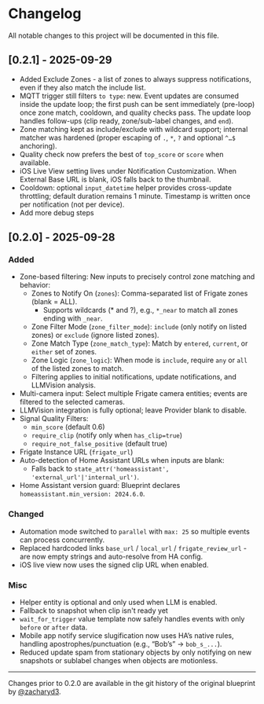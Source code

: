 # Changelog

All notable changes to this project will be documented in this file.

## [0.2.1] - 2025-09-29

- Added Exclude Zones - a list of zones to always suppress notifications, even if they also match the include list.
- MQTT trigger still filters `to type`: new. Event updates are consumed inside the update loop; the first push can be sent immediately (pre-loop) once zone match, cooldown, and quality checks pass. The update loop handles follow-ups (clip ready, zone/sub-label changes, and `end`).
- Zone matching kept as include/exclude with wildcard support; internal matcher was hardened (proper escaping of `.`, `*`, `?` and optional `^…$` anchoring).
- Quality check now prefers the best of `top_score` or `score` when available.
- iOS Live View setting lives under Notification Customization. When External Base URL is blank, iOS falls back to the thumbnail.
- Cooldown: optional `input_datetime` helper provides cross-update throttling; default duration remains 1 minute. Timestamp is written once per notification (not per device).
- Add more debug steps

## [0.2.0] - 2025-09-28

### Added
- Zone-based filtering: New inputs to precisely control zone matching and behavior:
  - Zones to Notify On (`zones`): Comma-separated list of Frigate zones (blank = ALL).
    - Supports wildcards (* and ?), e.g., `*_near` to match all zones ending with `_near`.
  - Zone Filter Mode (`zone_filter_mode`): `include` (only notify on listed zones) or `exclude` (ignore listed zones).
  - Zone Match Type (`zone_match_type`): Match by `entered`, `current`, or `either` set of zones.
  - Zone Logic (`zone_logic`): When mode is `include`, require `any` or `all` of the listed zones to match.
  - Filtering applies to initial notifications, update notifications, and LLMVision analysis.
- Multi-camera input: Select multiple Frigate camera entities; events are filtered to the selected cameras.
 - LLMVision integration is fully optional; leave Provider blank to disable.
 - Signal Quality Filters:
   - `min_score` (default 0.6)
   - `require_clip` (notify only when `has_clip=true`)
   - `require_not_false_positive` (default true)
- Frigate Instance URL (`frigate_url`)
- Auto-detection of Home Assistant URLs when inputs are blank:
  - Falls back to `state_attr('homeassistant', 'external_url'|'internal_url')`.
- Home Assistant version guard: Blueprint declares `homeassistant.min_version: 2024.6.0`.

### Changed
- Automation mode switched to `parallel` with `max: 25` so multiple events can process concurrently.
- Replaced hardcoded links `base_url` / `local_url` / `frigate_review_url` - are now empty strings and auto-resolve from HA config.
- iOS live view now uses the signed clip URL when enabled.

### Misc
- Helper entity is optional and only used when LLM is enabled.
- Fallback to snapshot when clip isn't ready yet
- `wait_for_trigger` value template now safely handles events with only `before` or `after` data.
- Mobile app notify service slugification now uses HA’s native rules, handling apostrophes/punctuation (e.g., “Bob’s” → `bob_s_...`).
- Reduced update spam from stationary objects by only notifying on new snapshots or sublabel changes when objects are motionless.

---

Changes prior to 0.2.0 are available in the git history of the original blueprint by [@zacharyd3](https://github.com/zacharyd3/Frigate-Vision).

